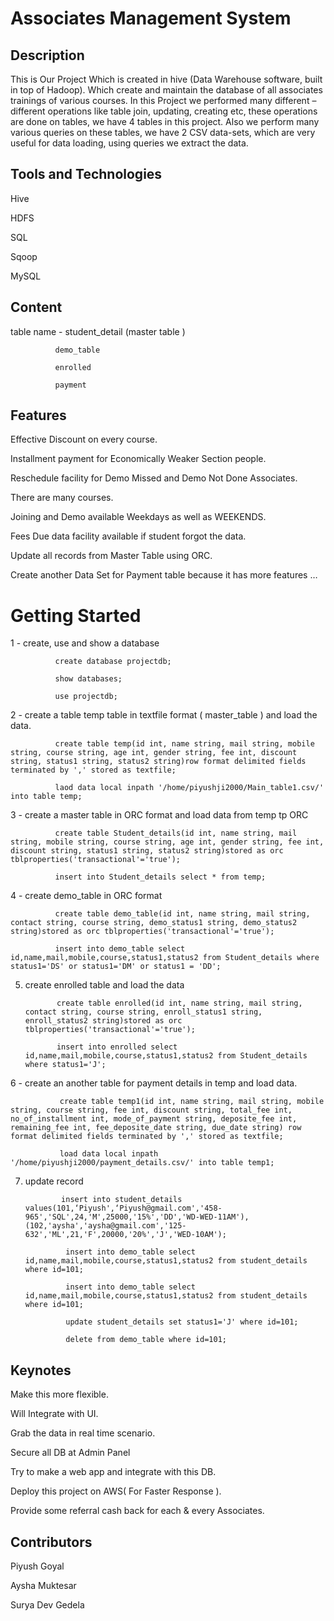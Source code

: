 # Associates Management System

## Description

This is Our Project Which is created in hive (Data Warehouse software, built in top of Hadoop). Which create and maintain the database of all associates trainings of various courses. In this Project we performed many different – different operations like table join, updating, creating etc, these operations are done on tables, we have 4 tables in this project.
Also we perform many various queries on these tables, we have 2 CSV data-sets, which are very useful for data loading, using queries we extract the data.

## Tools and Technologies
Hive

HDFS

SQL

Sqoop

MySQL

## Content

table name - student_detail (master table )
              
              demo_table
              
              enrolled 
              
              payment 


## Features


Effective Discount on every course.

Installment payment for Economically Weaker Section people.

Reschedule facility for Demo Missed and Demo Not Done Associates.

There are many courses.

Joining and Demo available Weekdays as well as WEEKENDS.

Fees Due data facility available if student forgot the data.

Update all records from Master Table using ORC.

Create another Data Set for Payment table because it has more features …
 
 
 # Getting Started 
 

1 - create, use and show a database

              create database projectdb;
              
              show databases;
              
              use projectdb;
              


2 - create a table temp table in textfile format ( master_table ) and load the data.

              create table temp(id int, name string, mail string, mobile string, course string, age int, gender string, fee int, discount string, status1 string, status2 string)row format delimited fields terminated by ',' stored as textfile;

              laod data local inpath '/home/piyushji2000/Main_table1.csv/' into table temp;



3 - create a master table in ORC format and load data from temp tp ORC

              create table Student_details(id int, name string, mail string, mobile string, course string, age int, gender string, fee int, discount string, status1 string, status2 string)stored as orc tblproperties('transactional'='true');

              insert into Student_details select * from temp;


4 - create demo_table in ORC format

              create table demo_table(id int, name string, mail string, contact string, course string, demo_status1 string, demo_status2 string)stored as orc tblproperties('transactional'='true');

              insert into demo_table select id,name,mail,mobile,course,status1,status2 from Student_details where status1='DS' or status1='DM' or status1 = 'DD';


5. create enrolled table and load the data

              create table enrolled(id int, name string, mail string, contact string, course string, enroll_status1 string, enroll_status2 string)stored as orc tblproperties('transactional'='true');

              insert into enrolled select id,name,mail,mobile,course,status1,status2 from Student_details where status1='J';

6 - create an another table for payment details in temp and load data.

               create table temp1(id int, name string, mail string, mobile string, course string, fee int, discount string, total_fee int, no_of_installment int, mode_of_payment string, deposite_fee int, remaining_fee int, fee_deposite_date string, due_date string) row format delimited fields terminated by ',' stored as textfile;

               load data local inpath '/home/piyushji2000/payment_details.csv/' into table temp1;


7. update record 

               insert into student_details values(101,‘Piyush',‘Piyush@gmail.com','458-965','SQL',24,'M',25000,'15%','DD','WD-WED-11AM'),(102,'aysha','aysha@gmail.com','125-632','ML',21,'F',20000,'20%','J','WED-10AM');

                insert into demo_table select id,name,mail,mobile,course,status1,status2 from student_details where id=101;

                insert into demo_table select id,name,mail,mobile,course,status1,status2 from student_details where id=101;

                update student_details set status1='J' where id=101;

                delete from demo_table where id=101;

                
## Keynotes

Make this more flexible.

Will Integrate with UI.

Grab the data in real time scenario.

Secure all DB at Admin Panel

Try to make a  web app and integrate with this DB.

Deploy this project on AWS( For Faster Response ).

Provide some referral cash back for each & every Associates.


## Contributors

Piyush Goyal

Aysha Muktesar

Surya Dev Gedela
